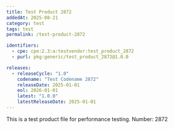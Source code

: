 ```yaml
---
title: Test Product 2872
addedAt: 2025-08-21
category: test
tags: test
permalink: /test-product-2872

identifiers:
  - cpe: cpe:2.3:a:testvendor:test_product_2872
  - purl: pkg:generic/test_product_2872@1.0.0

releases:
  - releaseCycle: "1.0"
    codename: "Test Codename 2872"
    releaseDate: 2025-01-01
    eol: 2026-01-01
    latest: "1.0.0"
    latestReleaseDate: 2025-01-01
---
```


This is a test product file for performance testing. Number: 2872
